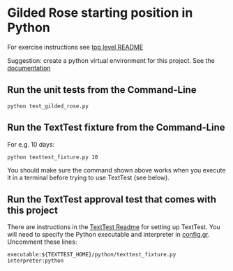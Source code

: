 # Gilded Rose starting position in Python

For exercise instructions see [top level README](../../Downloads/GildedRose-Refactoring-Kata-main/GildedRose-Refactoring-Kata-main/README.md)

Suggestion: create a python virtual environment for this project. See the [documentation](https://docs.python.org/3/library/venv.html)

## Run the unit tests from the Command-Line

```
python test_gilded_rose.py
```

## Run the TextTest fixture from the Command-Line

For e.g. 10 days:

```
python texttest_fixture.py 10
```

You should make sure the command shown above works when you execute it in a terminal before trying to use TextTest (see below).


## Run the TextTest approval test that comes with this project

There are instructions in the [TextTest Readme](../../Downloads/GildedRose-Refactoring-Kata-main/GildedRose-Refactoring-Kata-main/texttests/README.md) for setting up TextTest. You will need to specify the Python executable and interpreter in [config.gr](../../Downloads/GildedRose-Refactoring-Kata-main/GildedRose-Refactoring-Kata-main/texttests/config.gr). Uncomment these lines:

    executable:${TEXTTEST_HOME}/python/texttest_fixture.py
    interpreter:python
